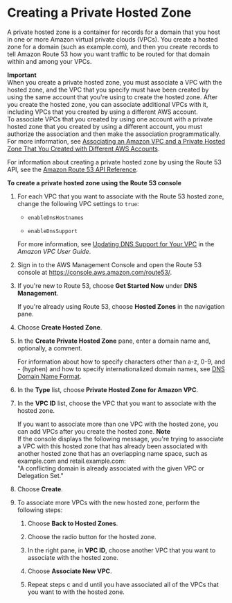 # Creating a Private Hosted Zone<a name="hosted-zone-private-creating"></a>

A private hosted zone is a container for records for a domain that you host in one or more Amazon virtual private clouds \(VPCs\)\. You create a hosted zone for a domain \(such as example\.com\), and then you create records to tell Amazon Route 53 how you want traffic to be routed for that domain within and among your VPCs\.

**Important**  
When you create a private hosted zone, you must associate a VPC with the hosted zone, and the VPC that you specify must have been created by using the same account that you're using to create the hosted zone\. After you create the hosted zone, you can associate additional VPCs with it, including VPCs that you created by using a different AWS account\.  
To associate VPCs that you created by using one account with a private hosted zone that you created by using a different account, you must authorize the association and then make the association programmatically\. For more information, see [Associating an Amazon VPC and a Private Hosted Zone That You Created with Different AWS Accounts](hosted-zone-private-associate-vpcs-different-accounts.md)\.

For information about creating a private hosted zone by using the Route 53 API, see the [Amazon Route 53 API Reference](http://docs.aws.amazon.com/Route53/latest/APIReference/)\.

**To create a private hosted zone using the Route 53 console**

1. For each VPC that you want to associate with the Route 53 hosted zone, change the following VPC settings to `true`:

   + `enableDnsHostnames`

   + `enableDnsSupport`

   For more information, see [Updating DNS Support for Your VPC](http://docs.aws.amazon.com/AmazonVPC/latest/UserGuide/vpc-dns.html#vpc-dns-updating) in the *Amazon VPC User Guide*\.

1. Sign in to the AWS Management Console and open the Route 53 console at [https://console\.aws\.amazon\.com/route53/](https://console.aws.amazon.com/route53/)\.

1. If you're new to Route 53, choose **Get Started Now** under **DNS Management**\.

   If you're already using Route 53, choose **Hosted Zones** in the navigation pane\.

1. Choose **Create Hosted Zone**\.

1. In the **Create Private Hosted Zone** pane, enter a domain name and, optionally, a comment\.

   For information about how to specify characters other than a\-z, 0\-9, and \- \(hyphen\) and how to specify internationalized domain names, see [DNS Domain Name Format](DomainNameFormat.md)\.

1. In the **Type** list, choose **Private Hosted Zone for Amazon VPC**\.

1. In the **VPC ID** list, choose the VPC that you want to associate with the hosted zone\.

   If you want to associate more than one VPC with the hosted zone, you can add VPCs after you create the hosted zone\.
**Note**  
If the console displays the following message, you're trying to associate a VPC with this hosted zone that has already been associated with another hosted zone that has an overlapping name space, such as example\.com and retail\.example\.com:  
"A conflicting domain is already associated with the given VPC or Delegation Set\."

1. Choose **Create**\.

1. To associate more VPCs with the new hosted zone, perform the following steps:

   1. Choose **Back to Hosted Zones**\.

   1. Choose the radio button for the hosted zone\.

   1. In the right pane, in **VPC ID**, choose another VPC that you want to associate with the hosted zone\.

   1. Choose **Associate New VPC**\.

   1. Repeat steps c and d until you have associated all of the VPCs that you want to with the hosted zone\.